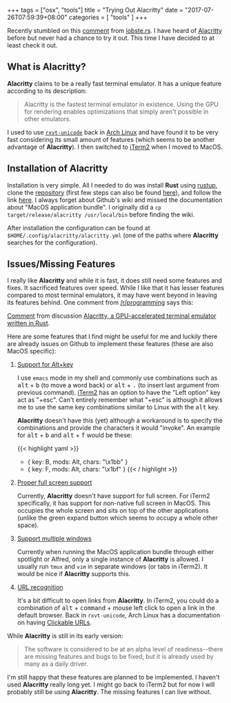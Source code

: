 +++
tags = ["osx", "tools"]
title = "Trying Out Alacritty"
date = "2017-07-26T07:59:39+08:00"
categories = [
  "tools"
]
+++

Recently stumbled on this [comment][1] from [lobste.rs][2]. I have heard of [Alacritty][3] before but never had a chance to try it out. This time I have decided to at least check it out.

## What is Alacritty?

**Alacritty** claims to be a really fast terminal emulator. It has a unique feature according to its description:

> Alacritty is the fastest terminal emulator in existence. Using the GPU for rendering enables optimizations that simply aren't possible in other emulators.

I used to use [`rxvt-unicode`][4] back in [Arch Linux][5] and have found it to be very fast considering its small amount of features (which seems to be another advantage of **Alacritty**). I then switched to [iTerm2][6] when I moved to MacOS.

## Installation of Alacritty

Installation is very simple. All I needed to do was install **Rust** using [rustup][7], clone the [repository][3] (first few steps can also be found [here][9]), and follow the link [here][8]. I always forget about Github's wiki and missed the documentation about "MacOS application bundle". I originally did a `cp target/release/alacritty /usr/local/bin` before finding the wiki.

After installation the configuration can be found at `$HOME/.config/alacritty/alacritty.yml` (one of the paths where **Alacritty** searches for the configuration).

## Issues/Missing Features

I really like **Alacritty** and while it is fast, it does still need some features and fixes. It sacrificed features over speed. While I like that it has lesser features compared to most terminal emulators, it may have went beyond in leaving its features behind. One comment from [/r/programming][10] says this:

<div class="reddit-embed" data-embed-media="www.redditmedia.com" data-embed-parent="false" data-embed-live="false" data-embed-uuid="2a03260a-6e92-4c3c-885b-03b739087f94" data-embed-created="2017-09-16T16:49:21.841Z"><a href="https://www.reddit.com/r/programming/comments/5mflek/alacritty_a_gpuaccelerated_terminal_emulator/dc3r3zc/">Comment</a> from discussion <a href="https://www.reddit.com/r/programming/comments/5mflek/alacritty_a_gpuaccelerated_terminal_emulator/">Alacritty, a GPU-accelerated terminal emulator written in Rust</a>.</div><script async src="https://www.redditstatic.com/comment-embed.js"></script>

Here are some features that I find might be useful for me and luckily there are already issues on Github to implement these features (these are also MacOS specific):

1. [Support for Alt+key][11]

    I use `emacs` mode in my shell and commonly use combinations such as <kbd>alt</kbd> + <kbd>b</kbd> (to move a word back) or <kbd>alt</kbd> + <kbd>.</kbd> (to insert last argument from previous command). [iTerm2][6] has an option to have the "Left option" key act as "+esc". Can't entirely remember what "+esc" is although it allows me to use the same key combinations similar to Linux with the <kbd>alt</kbd> key.

    **Alacritty** doesn't have this (yet) although a workaround is to specify the combinations and provide the characters it would "invoke". An example for <kbd>alt</kbd> + <kbd>b</kbd> and <kbd>alt</kbd> + <kbd>f</kbd> would be these:

    {{< highlight yaml >}}
    - { key: B,        mods: Alt,     chars: "\x1bb"                       }
    - { key: F,        mods: Alt,     chars: "\x1bf"                       }
    {{< / highlight >}}

2. [Proper full screen support][12]

    Currently, **Alacritty** doesn't have support for full screen. For iTerm2 specifically, it has support for non-native full screen in MacOS. This occupies the whole screen and sits on top of the other applications (unlike the green expand button which seems to occupy a whole other space).

3. [Support multiple windows][13]

    Currently when running the MacOS application bundle through either spotlight or Alfred, only a single instance of **Alacritty** is allowed. I usually run `tmux` and `vim` in separate windows (or tabs in iTerm2). It would be nice if **Alacritty** supports this.

4. [URL recognition][14]

    It's a bit difficult to open links from **Alacritty**. In iTerm2, you could do a combination of <kbd>alt</kbd> + <kbd>command</kbd> + mouse left click to open a link in the default browser. Back in `rxvt-unicode`, Arch Linux has a documentation on having [Clickable URLs][15].

While **Alacritty** is still in its early version:

> The software is considered to be at an alpha level of readiness--there are missing features and bugs to be fixed, but it is already used by many as a daily driver.

I'm still happy that these features are planned to be implemented. I haven't used **Alacritty** really long yet. I might go back to iTerm2 but for now I will probably still be using **Alacritty**. The missing features I can live without.

[1]: https://lobste.rs/s/xvwozt/terminal_shell_performance#c_yvgwoo
[2]: http://lobste.rs/
[3]: https://github.com/jwilm/alacritty
[4]: http://software.schmorp.de/pkg/rxvt-unicode.html
[5]: http://archlinux.org/
[6]: https://www.iterm2.com/
[7]: https://www.iterm2.com/
[8]: https://github.com/jwilm/alacritty/wiki/MacOS-application-bundle
[9]: https://github.com/jwilm/alacritty#prerequisites
[10]: https://www.reddit.com/r/programming/comments/5mflek/alacritty_a_gpuaccelerated_terminal_emulator/dc3r3zc/
[11]: https://github.com/jwilm/alacritty/issues/93
[12]: https://github.com/jwilm/alacritty/issues/34
[13]: https://github.com/jwilm/alacritty/issues/607
[14]: https://github.com/jwilm/alacritty/issues/113
[15]: https://wiki.archlinux.org/index.php/rxvt-unicode#Clickable_URLs
